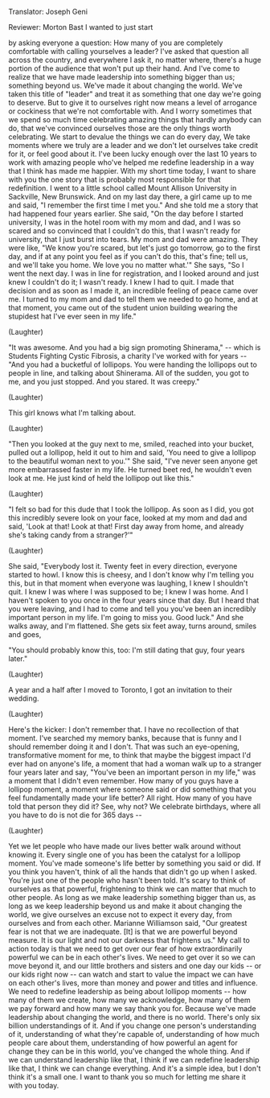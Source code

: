 

Translator: Joseph Geni

Reviewer: Morton Bast
I wanted to just start

by asking everyone a question:
How many of you are completely comfortable
with calling yourselves a leader?
I&#39;ve asked that question
all across the country,
and everywhere I ask it, no matter where,
there&#39;s a huge portion of the audience
that won&#39;t put up their hand.
And I&#39;ve come to realize
that we have made leadership
into something bigger than us;
something beyond us.
We&#39;ve made it about changing the world.
We&#39;ve taken this title of &quot;leader&quot;
and treat it as something
that one day we&#39;re going to deserve.
But to give it to ourselves right now
means a level of arrogance or cockiness
that we&#39;re not comfortable with.
And I worry sometimes
that we spend so much time
celebrating amazing things
that hardly anybody can do,
that we&#39;ve convinced ourselves those
are the only things worth celebrating.
We start to devalue the things
we can do every day,
We take moments
where we truly are a leader
and we don&#39;t let ourselves take credit
for it, or feel good about it.
I&#39;ve been lucky enough
over the last 10 years
to work with amazing people
who&#39;ve helped me redefine leadership
in a way that I think has made me happier.
With my short time today,
I want to share with you the one story
that is probably most responsible
for that redefinition.
I went to a little school
called Mount Allison University
in Sackville, New Brunswick.
And on my last day there,
a girl came up to me and said,
&quot;I remember the first time I met you.&quot;
And she told me a story
that had happened four years earlier.
She said, &quot;On the day
before I started university,
I was in the hotel room
with my mom and dad,
and I was so scared
and so convinced that I couldn&#39;t do this,
that I wasn&#39;t ready for university,
that I just burst into tears.
My mom and dad were amazing.
They were like, &quot;We know you&#39;re scared,
but let&#39;s just go tomorrow,
go to the first day, and if at any point
you feel as if you can&#39;t do this,
that&#39;s fine; tell us,
and we&#39;ll take you home.
We love you no matter what.&#39;&quot;
She says, &quot;So I went the next day.
I was in line for registration,
and I looked around and just knew
I couldn&#39;t do it; I wasn&#39;t ready.
I knew I had to quit.
I made that decision
and as soon as I made it,
an incredible feeling
of peace came over me.
I turned to my mom and dad
to tell them we needed to go home,
and at that moment, you came
out of the student union building
wearing the stupidest hat
I&#39;ve ever seen in my life.&quot;

(Laughter)

&quot;It was awesome.
And you had a big sign
promoting Shinerama,&quot; --
which is Students Fighting
Cystic Fibrosis,
a charity I&#39;ve worked with for years --
&quot;And you had a bucketful of lollipops.
You were handing the lollipops out
to people in line,
and talking about Shinerama.
All of the sudden, you got to me,
and you just stopped.
And you stared. It was creepy.&quot;

(Laughter)

This girl knows what I&#39;m talking about.

(Laughter)

&quot;Then you looked at the guy next to me,
smiled, reached into your bucket,
pulled out a lollipop,
held it out to him and said,
&#39;You need to give a lollipop
to the beautiful woman next to you.&#39;&quot;
She said, &quot;I&#39;ve never seen anyone
get more embarrassed faster in my life.
He turned beet red,
he wouldn&#39;t even look at me.
He just kind of held
the lollipop out like this.&quot;

(Laughter)

&quot;I felt so bad for this dude
that I took the lollipop.
As soon as I did, you got
this incredibly severe look on your face,
looked at my mom and dad
and said, &#39;Look at that! Look at that!
First day away from home,
and already she&#39;s taking candy
from a stranger?&#39;&quot;

(Laughter)

She said, &quot;Everybody lost it.
Twenty feet in every direction,
everyone started to howl.
I know this is cheesy, and I don&#39;t know
why I&#39;m telling you this,
but in that moment when everyone
was laughing, I knew I shouldn&#39;t quit.
I knew I was where I was supposed
to be; I knew I was home.
And I haven&#39;t spoken to you
once in the four years since that day.
But I heard that you were leaving,
and I had to come and tell you
you&#39;ve been an incredibly
important person in my life.
I&#39;m going to miss you. Good luck.&quot;
And she walks away, and I&#39;m flattened.
She gets six feet away,
turns around, smiles and goes,

&quot;You should probably know this, too:
I&#39;m still dating that guy,
four years later.&quot;

(Laughter)

A year and a half
after I moved to Toronto,
I got an invitation to their wedding.

(Laughter)


Here&#39;s the kicker: I don&#39;t remember that.
I have no recollection of that moment.
I&#39;ve searched my memory banks,
because that is funny and I should
remember doing it and I don&#39;t.
That was such an eye-opening,
transformative moment for me,
to think that maybe the biggest impact
I&#39;d ever had on anyone&#39;s life,
a moment that had a woman walk up
to a stranger four years later and say,
&quot;You&#39;ve been an important
person in my life,&quot;
was a moment that I didn&#39;t even remember.
How many of you guys
have a lollipop moment,
a moment where someone
said or did something
that you feel fundamentally
made your life better?
All right. How many of you have told
that person they did it?
See, why not?
We celebrate birthdays,
where all you have to do
is not die for 365 days --

(Laughter)

Yet we let people
who have made our lives better
walk around without knowing it.
Every single one of you
has been the catalyst
for a lollipop moment.
You&#39;ve made someone&#39;s life better
by something you said or did.
If you think you haven&#39;t,
think of all the hands
that didn&#39;t go up when I asked.
You&#39;re just one of the people
who hasn&#39;t been told.
It&#39;s scary to think of ourselves
as that powerful,
frightening to think we can matter
that much to other people.
As long as we make leadership
something bigger than us,
as long as we keep leadership beyond us
and make it about changing the world,
we give ourselves an excuse
not to expect it every day,
from ourselves and from each other.
Marianne Williamson said, &quot;Our greatest
fear is not that we are inadequate.
[It] is that we are powerful
beyond measure.
It is our light and not our darkness
that frightens us.&quot;
My call to action today
is that we need to get over our fear
of how extraordinarily powerful
we can be in each other&#39;s lives.
We need to get over it
so we can move beyond it,
and our little brothers and sisters
and one day our kids --
or our kids right now --
can watch and start to value
the impact we can have
on each other&#39;s lives,
more than money and power
and titles and influence.
We need to redefine leadership
as being about lollipop moments --
how many of them we create,
how many we acknowledge,
how many of them we pay forward
and how many we say thank you for.
Because we&#39;ve made leadership
about changing the world,
and there is no world.
There&#39;s only six billion
understandings of it.
And if you change
one person&#39;s understanding of it,
understanding of what they&#39;re capable of,
understanding of how much
people care about them,
understanding of how powerful
an agent for change
they can be in this world,
you&#39;ve changed the whole thing.
And if we can understand
leadership like that,
I think if we can redefine
leadership like that,
I think we can change everything.
And it&#39;s a simple idea,
but I don&#39;t think it&#39;s a small one.
I want to thank you so much
for letting me share it with you today.

